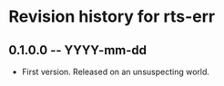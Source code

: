 # Revision history for rts-err

## 0.1.0.0 -- YYYY-mm-dd

* First version. Released on an unsuspecting world.
